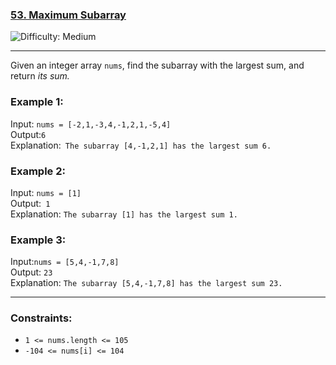 ### <a href='https://leetcode.com/problems/maximum-subarray/description/'> 53. Maximum Subarray </a>

<img src='https://img.shields.io/badge/Difficulty-Medium-yellow' alt='Difficulty: Medium' />

---

Given an integer array `nums`, find the 
subarray
with the largest sum, and return *its sum.*

 

### Example 1:

Input: `nums = [-2,1,-3,4,-1,2,1,-5,4]` <br />
Output:`6` <br />
Explanation:` The subarray [4,-1,2,1] has the largest sum 6.` <br />

### Example 2:
Input: `nums = [1]` <br />
Output:` 1` <br />
Explanation: `The subarray [1] has the largest sum 1.` <br />

### Example 3:
Input:`nums = [5,4,-1,7,8]` <br />
Output: `23` <br />
Explanation: `The subarray [5,4,-1,7,8] has the largest sum 23.` <br />
 
 ---

### Constraints:

- `1 <= nums.length <= 105`
- `-104 <= nums[i] <= 104`